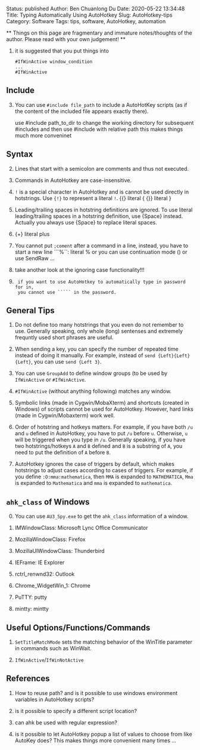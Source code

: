 Status: published
Author: Ben Chuanlong Du
Date: 2020-05-22 13:34:48
Title: Typing Automatically Using AutoHotkey
Slug: AutoHotkey-tips
Category: Software
Tags: tips, software, AutoHotkey, automation

**
Things on this page are fragmentary and immature notes/thoughts of the author. 
Please read with your own judgement!
**
 

1. it is suggested that you put things into 

    ```AutoHotkey
    #IfWinActive window_condition
    ...
    #IfWinActive
    ```

## Include

3. You can use `#include file_path` to include a AutoHotKey scripts 
    (as if the content of the included file appears exactly there).

    use #include path_to_dir to change the working directory for subsequent #includes
    and then use #include with relative path 
    this makes things much more conveninet

## Syntax

2. Lines that start with a semicolon are comments and thus not executed.

7. Commands in AutoHotkey are case-insensitive.

3. `!` is a special character in AutoHotkey and is cannot be used directly in hotstrings. 
    Use `{!}` to represent a literal `!`.
    {{} literal {
    {}} literal }

2. Leading/trailing spaces in hotstring definitions are ignored. 
    To use literal leading/trailing spaces in a hotstring definition, 
    use {Space} instead.
    Actually you always use {Space} to replace literal spaces.

4. {+} literal plus

3. You cannot put `;coment` after a command in a line, instead, you have to start a new line
    ```%``: literal % or you can use continuation mode () or use SendRaw ...

1. take another look at the ignoring case functionality!!!

2. ````` is a special character in AutoHotkey. 
    if you want to use AutoHotkey to automatically type in password for in,
    you cannot use ````` in the password.

## General Tips

1. Do not define too many hotstrings that you even do not remember to use. 
    Generally speaking, 
    only whole (long) sentenses and extremely frequntly used short phrases are useful.

4. When sending a key, you can specify the number of repeated time instead of doing it manually. 
    For example, 
    instead of `send {Left}{Left}{Left}`, you can use `send {Left 3}`.

8. You can use `GroupAdd` to define window groups 
    (to be used by `IfWinActive` or `#IfWinActive`.

9. `#IfWinActive` (without anything following) matches any window.

4. Symbolic links (made in Cygwin/MobaXterm) and shortcuts (created in Windows) of scripts cannot be used for AutoHotkey. 
    However, hard links (made in Cygwin/Mobaxterm) work well.

5. Order of hotstring and hotkeys matters. 
    For example, 
    if you have both `/u` and `u` defined in AutoHotkey, 
    you have to put `/u` before `u`. 
    Otherwise, `u` will be triggered when you type in `/u`.
    Generally speaking, if you have two hotstrings/hotkeys `A` and `B` defined and `B` is a substring of `A`,
    you need to put the definition of `A` before `B`.

6. AutoHotkey ignores the case of triggers by default,
    which makes hotstrings to adjust cases according to cases of triggers.
    For example, 
    if you define `:O:mma:mathematica`, 
    then `MMA` is expanded to `MATHEMATICA`, `Mma` is expanded to `Mathematica`
    and `mma` is expanded to `mathematica`.


## `ahk_class` of Windows

0. You can use `AU3_Spy.exe` to get the `ahk_class` information of a window.

3. IMWindowClass: Microsoft Lync Office Communicator

4. MozillaWindowClass: Firefox

5. MozillaUIWindowClass: Thunderbird

6. IEFrame: IE Explorer

7. rctrl_renwnd32: Outlook

8. Chrome_WidgetWin_1: Chrome

9. PuTTY: putty

10. mintty: mintty

## Useful Options/Functions/Commands

1. `SetTitleMatchMode` sets the matching behavior of the WinTitle parameter in commands such as WinWait.

2. `IfWinActive`/`IfWinNotActive`


## References

1. How to reuse path? 
    and is it possible to use windows environment variables in AutoHotkey scripts?

2. is it possible to specify a different script location?


2. can ahk be used with regular expression?

3. is it possible to let AutoHotkey popup a list of values to choose from like AutoKey does?
    This makes things more convenient many times ...
